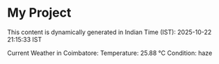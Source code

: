 # My Project

This content is dynamically generated in Indian Time (IST): 2025-10-22 21:15:33 IST


Current Weather in Coimbatore:
Temperature: 25.88 °C
Condition: haze

